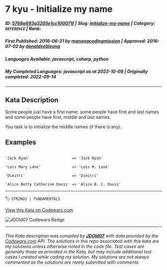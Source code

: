 # 7 kyu - Initialize my name

##### **ID**: [5768a693a3205e1cc100071f](https://www.codewars.com/kata/5768a693a3205e1cc100071f) | **Slug**: [initialize-my-name](https://www.codewars.com/kata/5768a693a3205e1cc100071f) | **Category**: `REFERENCE` | **Rank**: <span style="color:white">7 kyu</span>

##### **First Published**: 2016-06-21 ***by*** [manonacodingmission](https://www.codewars.com/users/manonacodingmission) | **Approved**: 2016-07-02 ***by*** [donaldsebleung](https://www.codewars.com/users/donaldsebleung)

##### **Languages Available**: javascript, csharp, python

##### **My Completed Languages**: javascript ***as at*** 2022-10-08 | **Originally completed**: 2022-09-14

---

## Kata Description


Some people just have a first name; some people have first and last names and some people have first, middle and last names.



You task is to initialize the middle names (if there is any).



## Examples



```

'Jack Ryan'                   => 'Jack Ryan'

'Lois Mary Lane'              => 'Lois M. Lane'

'Dimitri'                     => 'Dimitri'

'Alice Betty Catherine Davis' => 'Alice B. C. Davis'

```

---


🏷 `STRINGS | FUNDAMENTALS`


[View this Kata on Codewars.com](https://www.codewars.com/kata/5768a693a3205e1cc100071f)

![](https://www.codewars.com/users/jdold07/badges/large "JDOld07 Codewars Badge")

---

###### *This Kata description was compiled by [**JDOld07**](https://tpstech.dev) with data provided by the [Codewars.com](https://www.codewars.com) API.  The solutions in this repo associated with this kata are my solutions unless otherwise noted in the code file.  Test cases are generally those as provided in the Kata, but may include additional test cases I created while coding my solution.  My solutions are not always commented as the solutions are rarely submitted with comments.*
